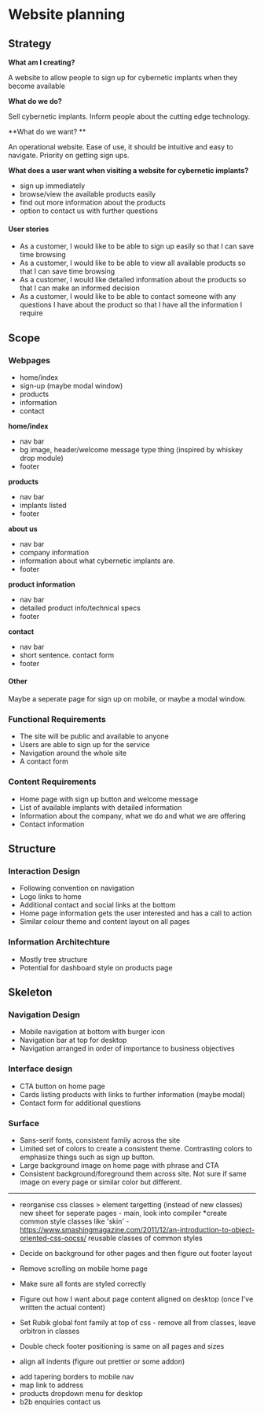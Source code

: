 # Website planning

## Strategy
**What am I creating?**

A website to allow people to sign up for cybernetic implants when they become available

**What do we do?**

Sell cybernetic implants. Inform people about the cutting edge technology.

**What do we want? **

An operational website. Ease of use, it should be intuitive and easy to navigate. Priority on getting sign ups.
    
**What does a user want when visiting a website for cybernetic implants?**

* sign up immediately
* browse/view the available products easily
* find out more information about the products
* option to contact us with further questions

#### User stories

* As a customer, I would like to be able to sign up easily so that I can save time browsing
* As a customer, I would like to be able to view all available products so that I can save time browsing
* As a customer, I would like detailed information about the products so that I can make an informed decision
* As a customer, I would like to be able to contact someone with any questions I have about the product so that I have all the information I require


## Scope

### Webpages

* home/index
* sign-up (maybe modal window)
* products
* information
* contact


**home/index**

* nav bar
* bg image, header/welcome message type thing (inspired by whiskey drop module)
* footer 

**products**

* nav bar
* implants listed
* footer

**about us**

* nav bar
* company information
* information about what cybernetic implants are.
* footer

**product information**

* nav bar
* detailed product info/technical specs
* footer

**contact**

* nav bar
* short sentence. contact form
* footer

#### Other
Maybe a seperate page for sign up on mobile, or maybe a modal window.

### Functional Requirements

* The site will be public and available to anyone
* Users are able to sign up for the service
* Navigation around the whole site
* A contact form

### Content Requirements

* Home page with sign up button and welcome message
* List of available implants with detailed information
* Information about the company, what we do and what we are offering
* Contact information


## Structure

### Interaction Design

* Following convention on navigation
* Logo links to home
* Additional contact and social links at the bottom
* Home page information gets the user interested and has a call to action
* Similar colour theme and content layout on all pages

### Information Architechture

* Mostly tree structure
* Potential for dashboard style on products page

## Skeleton

### Navigation Design

* Mobile navigation at bottom with burger icon
* Navigation bar at top for desktop
* Navigation arranged in order of importance to business objectives

### Interface design

* CTA button on home page
* Cards listing products with links to further information (maybe modal)
* Contact form for additional questions

### Surface

* Sans-serif fonts, consistent family across the site
* Limited set of colors to create a consistent theme. Contrasting colors to emphasize things such as sign up button.
* Large background image on home page with phrase and CTA
* Consistent background/foreground them across site. Not sure if same image on every page or similar color but different.



--------------------------

<!-- To do -->

- reorganise css
    classes > element targetting (instead of new classes)
    new sheet for seperate pages - main, 
    look into compiler
    *create common style classes like 'skin' - https://www.smashingmagazine.com/2011/12/an-introduction-to-object-oriented-css-oocss/
    reusable classes of common styles

- Decide on background for other pages and then figure out footer layout
- Remove scrolling on mobile home page
- Make sure all fonts are styled correctly
- Figure out how I want about page content aligned on desktop (once I've written the actual content)
- Set Rubik global font family at top of css - remove all from classes, leave orbitron in classes
- Double check footer positioning is same on all pages and sizes


- align all indents (figure out prettier or some addon)

    

<!-- extra stuff -->
- add tapering borders to mobile nav
- map link to address
- products dropdown menu for desktop
- b2b enquiries contact us
